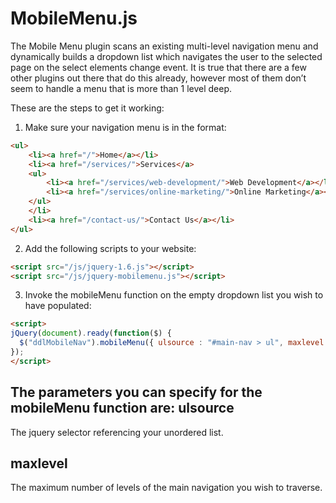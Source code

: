 # MobileMenu.js

The Mobile Menu plugin scans an existing multi-level navigation menu and dynamically builds a dropdown list which 
navigates the user to the selected page on the select elements change event. It is true that there are a few other 
plugins out there that do this already, however most of them don’t seem to handle a menu that is more than 1 level deep.

These are the steps to get it working:

1) Make sure your navigation menu is in the format:

```html
<ul>
	<li><a href="/">Home</a></li>
	<li><a href="/services/">Services</a>
	<ul>
		<li><a href="/services/web-development/">Web Development</a></li>
		<li><a href="/services/online-marketing/">Online Marketing</a></li>
	</ul>
	</li>
	<li><a href="/contact-us/">Contact Us</a></li>
</ul>
```

2) Add the following scripts to your website:

```html
<script src="/js/jquery-1.6.js"></script>
<script src="/js/jquery-mobilemenu.js"></script>
```

3) Invoke the mobileMenu function on the empty dropdown list you wish to have populated:

```html
<script>
jQuery(document).ready(function($) {
  $("ddlMobileNav").mobileMenu({ ulsource : "#main-nav > ul", maxlevel : 4 });
});
</script>
```
The parameters you can specify for the mobileMenu function are:
ulsource
--------
The jquery selector referencing your unordered list.

maxlevel
--------
The maximum number of levels of the main navigation you wish to traverse.


